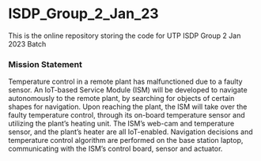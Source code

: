 # ISDP_Group_2_Jan_23
This is the online repository storing the code for UTP ISDP Group 2 Jan 2023 Batch

### Mission Statement
Temperature control in a remote plant has malfunctioned due to a faulty sensor.  An IoT-based Service Module (ISM) will be developed to navigate autonomously to the remote plant, by searching for objects of certain shapes for navigation. Upon reaching the plant, the ISM will take over the faulty temperature control, through its on-board temperature sensor and utilizing the plant’s heating unit. The ISM’s web-cam and temperature sensor, and the plant’s heater are all IoT-enabled. Navigation decisions and temperature control algorithm are performed on the base station laptop, communicating with the ISM’s control board, sensor and actuator.
